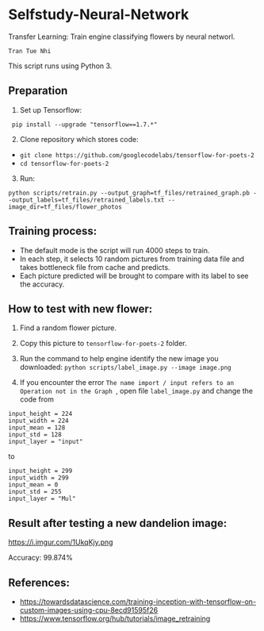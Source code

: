 # Selfstudy-Neural-Network
Transfer Learning: Train engine classifying flowers by neural networl. 

```
Tran Tue Nhi
```
This script runs using Python 3.

## Preparation

1. Set up Tensorflow:

``` pip install --upgrade "tensorflow==1.7.*"```

2. Clone repository which stores code:

* ```git clone https://github.com/googlecodelabs/tensorflow-for-poets-2```
* ```cd tensorflow-for-poets-2```

3. Run:

```python scripts/retrain.py --output_graph=tf_files/retrained_graph.pb --output_labels=tf_files/retrained_labels.txt --image_dir=tf_files/flower_photos```

## Training process:
* The default mode is the script will run 4000 steps to train.
* In each step, it selects 10 random pictures from training data file and takes bottleneck file from cache and predicts.
* Each picture predicted will be brought to compare with its label to see the accuracy.

## How to test with new flower:
1. Find a random flower picture.

2. Copy this picture to ```tensorflow-for-poets-2``` folder.

3. Run the command to help engine identify the new image you downloaded: ```python scripts/label_image.py --image image.png```

4. If you encounter the error ```The name import / input refers to an Operation not in the Graph ```, open file ```label_image.py```
and change the code from 
``` 
input_height = 224
input_width = 224
input_mean = 128
input_std = 128
input_layer = "input" 
```
to
``` 
input_height = 299
input_width = 299
input_mean = 0
input_std = 255
input_layer = "Mul" 

```

## Result after testing a new dandelion image:
https://i.imgur.com/1UkqKjy.png

Accuracy: 99.874%

## References:
* https://towardsdatascience.com/training-inception-with-tensorflow-on-custom-images-using-cpu-8ecd91595f26
* https://www.tensorflow.org/hub/tutorials/image_retraining 

